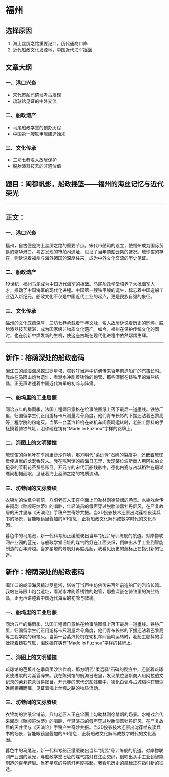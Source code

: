 # 福州

## 选择原因
1. 海上丝绸之路重要港口，历代通商口岸
2. 近代船政文化发源地，中国近代海军摇篮

## 文章大纲
### 一、港口兴衰
- 宋代市舶司遗址考古发现
- 琉球馆见证的中外交流

### 二、船政遗产
- 马尾船政学堂的创办历程
- 中国第一艘铁甲舰建造始末

### 三、文化传承
- 三坊七巷名人故居保护
- 脱胎漆器技艺的非遗价值

## 题目：闽都帆影，船政摇篮——福州的海丝记忆与近代荣光

---

## 正文：

### 一、港口兴衰

福州，自古便是海上丝绸之路的重要节点。宋代市舶司的设立，使福州成为国际贸易的繁华港口。考古发现的市舶司遗址，见证了当年商船云集的盛况。琉球馆的存在，则诉说着福州与海外诸国的深厚往来，成为中外文化交流的历史见证。

### 二、船政遗产

19世纪，福州马尾成为中国近代海军的摇篮。马尾船政学堂培养了大批海军人才，推动了中国海军的现代化进程。中国第一艘铁甲舰的诞生，标志着中国造船工业迈入新纪元。船政文化不仅是中国近代工业的起点，更是民族自强的象征。

### 三、文化传承

福州的文化底蕴深厚，三坊七巷承载着千年文脉，名人故居诉说着历史的辉煌。脱胎漆器技艺精湛，成为国家级非物质文化遗产。如今，福州在保护传统文化的同时，也在创新中焕发新的生机，使这座古城在现代化进程中依然熠熠生辉。

---
## 新作：榕荫深处的船政密码

闽江口的咸湿海风掠过罗星塔，塔铃叮当声中仿佛传来百年前造船厂的汽笛长鸣。我站在马限山炮台遗址，看潮水冲刷着锈蚀的炮管，那些深嵌在铸铁里的海盐结晶，正无声讲述着中国近代海军的初啼与阵痛。

### 一、船坞里的工业启蒙

同治五年的梅雨季，法国工程师日意格在绘事院图纸上落下最后一道墨线。铁胁厂里，归国留学生们正用游标卡尺测量龙骨角度，他们青布长衫的下摆还沾着巴黎高等工程学院的粉笔灰。当第一台蒸汽轮机在轮机车间轰鸣运转时，老船工颤抖的手抚摸着铸铁气缸，泪珠砸在铸有"Made in Fuzhou"字样的铭牌上。

### 二、海图上的文明碰撞

琉球馆的芭蕉叶在季风里沙沙作响，那方明代"柔远驿"石碑的裂痕中，还嵌着琉球贡使进献的龙涎香碎末。我在陈列馆的航海日志里，发现某位波斯商人用阿拉伯文记录的茉莉花茶贸易账目。开元寺的宋代沉船残骸中，德化白瓷与占城稻种在珊瑚礁间相拥而眠，见证着海上丝绸之路的物质流动。

### 三、坊巷间的文脉赓续

衣锦坊的油纸伞铺前，八旬老匠人正在伞面上勾勒林则徐禁烟的场景。水榭戏台传来闽剧《贻顺哥烛蒂》的唱腔，年轻演员的假声穿过脱胎漆器牡丹屏风，在严复故居的天井里与《天演论》手稿产生奇妙共振。当3D投影技术还原出沈葆桢夜读兵书的场景，智能眼镜里叠加的AR信息，正将船政文化解码成数字时代的文化基因。

暮色中的马尾港，新一代科考船正缓缓驶出当年"扬武"号训练舰的航道。对岸物联网产业园的蓝光，与船政学堂旧址的煤气路灯在江面交织，倒映出从手工业到智能制造的百年跨越。当罗星塔的导航灯再度亮起，我看见历史的航标正在指引新的征途。

## 新作：榕荫深处的船政密码

闽江口的咸湿海风掠过罗星塔，塔铃叮当声中仿佛传来百年前造船厂的汽笛长鸣。我站在马限山炮台遗址，看潮水冲刷着锈蚀的炮管，那些深嵌在铸铁里的海盐结晶，正无声讲述着中国近代海军的初啼与阵痛。

### 一、船坞里的工业启蒙

同治五年的梅雨季，法国工程师日意格在绘事院图纸上落下最后一道墨线。铁胁厂里，归国留学生们正用游标卡尺测量龙骨角度，他们青布长衫的下摆还沾着巴黎高等工程学院的粉笔灰。当第一台蒸汽轮机在轮机车间轰鸣运转时，老船工颤抖的手抚摸着铸铁气缸，泪珠砸在铸有"Made in Fuzhou"字样的铭牌上。

### 二、海图上的文明碰撞

琉球馆的芭蕉叶在季风里沙沙作响，那方明代"柔远驿"石碑的裂痕中，还嵌着琉球贡使进献的龙涎香碎末。我在陈列馆的航海日志里，发现某位波斯商人用阿拉伯文记录的茉莉花茶贸易账目。开元寺的宋代沉船残骸中，德化白瓷与占城稻种在珊瑚礁间相拥而眠，见证着海上丝绸之路的物质流动。

### 三、坊巷间的文脉赓续

衣锦坊的油纸伞铺前，八旬老匠人正在伞面上勾勒林则徐禁烟的场景。水榭戏台传来闽剧《贻顺哥烛蒂》的唱腔，年轻演员的假声穿过脱胎漆器牡丹屏风，在严复故居的天井里与《天演论》手稿产生奇妙共振。当3D投影技术还原出沈葆桢夜读兵书的场景，智能眼镜里叠加的AR信息，正将船政文化解码成数字时代的文化基因。

暮色中的马尾港，新一代科考船正缓缓驶出当年"扬武"号训练舰的航道。对岸物联网产业园的蓝光，与船政学堂旧址的煤气路灯在江面交织，倒映出从手工业到智能制造的百年跨越。当罗星塔的导航灯再度亮起，我看见历史的航标正在指引新的征途。